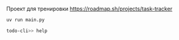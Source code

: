 Проект для тренировки
https://roadmap.sh/projects/task-tracker

```bash
uv run main.py
```

```bash
todo-cli>> help
```
